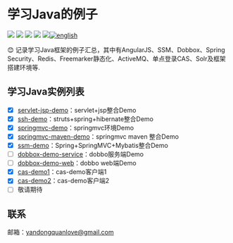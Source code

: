 # 学习Java的例子

[![](https://img.shields.io/github/issues/yandongquan/JavaStudyDemo.svg)](https://github.com/yandongquan/JavaStudyDemo/issues)  [![](https://img.shields.io/github/forks/yandongquan/JavaStudyDemo.svg)](https://github.com/yandongquan/JavaStudyDemo/network) [![](https://img.shields.io/github/stars/yandongquan/JavaStudyDemo.svg)](https://github.com/yandongquan/JavaStudyDemo/stargazers) [![](https://travis-ci.org/yandongquan/JavaStudyDemo.svg?branch=master)](https://travis-ci.org/yandongquan/JavaStudyDemo) [![](https://img.shields.io/github/release/yandongquan/JavaStudyDemo.svg)](https://github.com/yandongquan/JavaStudyDemo/releases)[![english](https://jaywcjlove.github.io/sb/lang/english.svg)](README_EN.md)

:blush: 记录学习Java框架的例子汇总，其中有AngularJS、SSM、Dobbox、Spring Security、Redis、Freemarker静态化、ActiveMQ、单点登录CAS、Solr及框架搭建环境等.

##  学习Java实例列表
* [x] [servlet-jsp-demo](https://github.com/yandongquan/JavaStudyDemo/tree/master/servlet-jsp-demo)：servlet+jsp整合Demo
* [x] [ssh-demo](https://github.com/yandongquan/JavaStudyDemo/tree/master/SSM-demo)：struts+spring+hibernate整合Demo
* [x] [springmvc-demo](https://github.com/yandongquan/JavaStudyDemo/tree/master/springmvc-demo)：springmvc环境Demo
* [x] [springmvc-maven-demo](https://github.com/yandongquan/JavaStudyDemo/tree/master/springmvc-maven-demo)：springmvc maven 整合Demo
* [x] [ssm-demo](https://github.com/yandongquan/JavaStudyDemo/tree/master/SSM-demo)：Spring+SpringMVC+Mybatis整合Demo
* [ ] [dobbox-demo-service](https://github.com/yandongquan/JavaStudyDemo/tree/master/dobbox-demo-service)：dobbo服务端Demo
* [ ] [dobbox-demo-web](https://github.com/yandongquan/JavaStudyDemo/tree/master/dobbox-demo-web)：dobbo web端Demo
* [x] [cas-demo1](https://github.com/yandongquan/JavaStudyDemo/tree/master/cas-demo1)：cas-demo客户端1
* [x] [cas-demo2](https://github.com/yandongquan/JavaStudyDemo/tree/master/cas-demo2)：cas-demo客户端2
* [ ] 敬请期待

##  联系
邮箱：yandongquanlove@gmail.com

